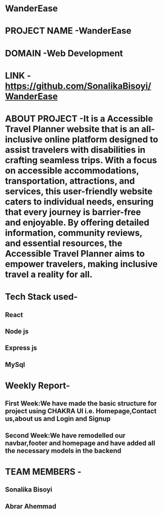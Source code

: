 # WanderEase
# PROJECT NAME -WanderEase
# DOMAIN -Web Development
# LINK -https://github.com/SonalikaBisoyi/WanderEase
# ABOUT PROJECT -It is a Accessible Travel Planner website that is an all-inclusive online platform designed to assist travelers with disabilities in crafting seamless trips. With a focus on accessible accommodations, transportation, attractions, and services, this user-friendly website caters to individual needs, ensuring that every journey is barrier-free and enjoyable. By offering detailed information, community reviews, and essential resources, the Accessible Travel Planner aims to empower travelers, making inclusive travel a reality for all.
# Tech Stack used-
   ## React 
  ## Node js
  ## Express js
  ## MySql
# Weekly Report-
 ## First Week:We have made the basic structure for project using CHAKRA UI i.e. Homepage,Contact us,about us and Login and Signup 
 ## Second Week:We have remodelled our navbar,footer and homepage and have added all the necessary models in the backend
# TEAM MEMBERS -
  ## Sonalika Bisoyi
  ## Abrar Ahemmad

